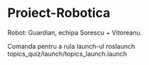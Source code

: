 # Proiect-Robotica
Robot: Guardian, echipa Sorescu + Vitoreanu.

Comanda pentru a rula launch-ul
  roslaunch topics_quiz/launch/topics_launch.launch 
